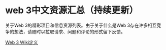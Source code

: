 # web 3中文资源汇总（持续更新）
关于Web 3的精彩项目和信息资源列表。由于关于什么是Web 3存在许多相互竞争的想法，请随时以拉取请求、问题和评论的形式留下反馈。



[Web 3 Wiki定义](https://en.wikipedia.org/wiki/Web3)

